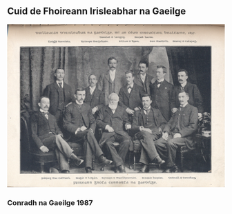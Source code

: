 ##  Cuid de Fhoireann Irisleabhar na Gaeilge

![alt text](/pic/foirn-IG.tif)

### Conradh na Gaeilge 1987
